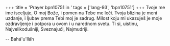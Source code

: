 +++
title = 'Prayer bpn10751 in '
tags = ['lang-93', 'bpn10751']
+++
Tvoje me ime isceljuje, O moj Bože, i pomen na Tebe me leči. Tvoja blizina je meni uzdanje, i ljubav prema Tebi moj je sadrug. Milost koju mi ukazuješ je moje ozdravljenje i potpora u ovom i u narednom svetu. Ti si, uistinu, Najvelikodušniji, Sveznajući, Najmudriji.

-- Bahá'u'lláh
